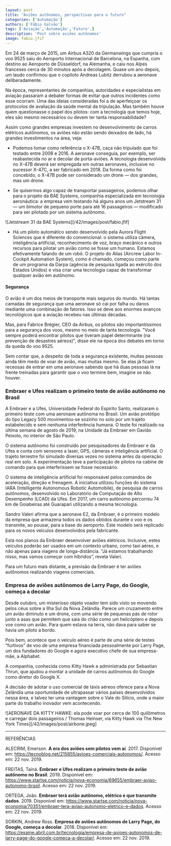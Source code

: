 ```yaml
---
layout: post
title: "Aviões autônomos, perspectivas para o futuro"
categories: ['Automação']
authors: ['Fábio Galvão'] 
tags: ['Aviação','Automação','Futuro'.]
description: 'Post sobre aviões autônomos'
image: fabio.jfif
---
```


Em 24 de março de 2015, um Airbus A320 da Germanwings que cumpria o voo 9525 saiu do Aeroporto Internacional de Barcelona, na Espanha, com destino ao Aeroporto de Düsseldorf, na Alemanha, e caiu nos Alpes franceses cerca de 30 minutos após a decolagem. Quase um ano depois, um laudo confirmou que o copiloto Andreas Lubitz derrubou a aeronave deliberadamente.

Na época, representantes de companhias, autoridades e especialistas em aviação passaram a debater formas de evitar que outros incidentes como esse ocorram. Uma das ideias consideradas foi a de aperfeiçoar os protocolos de avaliação da saúde mental da tripulação. Mas também houve quem questionasse o papel dos pilotos: com a tecnologia que temos hoje, eles são mesmo necessários ou devem ter tanta responsabilidade?

Assim como grandes empresas investem no desenvolvimento de carros elétricos autônomos, os aviões não estão sendo deixados de lado, há grandes investimentos na área, veja:

* Podemos tomar como referência o X-47B, caça não tripulado que foi testado entre 2008 e 2016. A aeronave conseguia, por exemplo, ser reabastecida no ar e decolar de porta-aviões. A tecnologia desenvolvida no X-47B deverá ser empregada em outras aeronaves, inclusive no sucessor X-47C, a ser fabricado em 2018. Da forma como foi concebido, o X-47B pode ser considerado um drone — dos grandes, mas um drone.

* Se quisermos algo capaz de transportar passageiros, podemos olhar para o projeto da BAE Systems, companhia especializada em tecnologia aeronáutica: a empresa vem testando há alguns anos um Jetstream 31 — um bimotor de pequeno porte para até 16 passageiros — modificado para ser pilotado por um sistema autônomo.

![Jetstream 31 da BAE Systems][/42/images/post/fabio.jfif]

* Há um piloto automático sendo desenvolvido pela Aurora Flight Sciences que é diferente do convencional: o sistema utiliza câmera, inteligência artificial, reconhecimento de voz, braço mecânico e outros recursos para pilotar um avião como se fosse um humano. Estamos efetivamente falando de um robô. O projeto do Alias (Aircrew Labor In-Cockpit Automation System), como é chamado, começou como parte de um programa da Darpa (agência de pesquisa ligada ao exército dos Estados Unidos) e visa criar uma tecnologia capaz de transformar qualquer avião em autônomo.

#### Segurança

O avião é um dos meios de transporte mais seguros do mundo. Há tantas camadas de segurança que uma aeronave só cai por falha ou danos mediante uma combinação de fatores. Isso se deve aos enormes avanços tecnológicos que a aviação recebeu nas últimas décadas.

Mas, para Fabrice Brégier, CEO da Airbus, os pilotos são importantíssimos para a segurança dos voos, mesmo no meio de tanta tecnologia. "Você sempre poderá encontrar pilotos que tiveram papel determinante (na prevenção de desastres aéreos)", disse ele na época dos debates em torno da queda do voo 9525.

Sem contar que, a despeito de toda a segurança existente, muitas pessoas ainda têm medo de voar de avião, mas muitas mesmo. Se elas já ficam receosas de entrar em uma aeronave sabendo que há duas pessoas lá na frente treinadas para garantir que o voo termine bem, imagine se não houver.

### Embraer e Ufes realizam o primeiro teste de avião autônomo no Brasil

A Embraer e a Ufes, Universidade Federal do Espírito Santo, realizaram o primeiro teste com uma aeronave autônoma no Brasil. Um avião protótipo do tipo Legacy 500 movimentou-se sozinho no solo por um trajeto estabelecido e sem nenhuma interferência humana. O teste foi realizado na última semana de agosto de 2019, na Unidade da Embraer em Gavião Peixoto, no interior de São Paulo.


O sistema autônomo foi construído por pesquisadores da Embraer e da Ufes e conta com sensores a laser, GPS, câmeras e inteligência artificial. O trajeto terrestre foi simulado diversas vezes no sistema antes da operação real em solo. A experimentação teve a participação de pilotos na cabine de comando para que interferissem se fosse necessário.

O sistema de inteligência artificial foi responsável pelos comandos de aceleração, direção e frenagem. A iniciativa utilizou funções do sistema IARA (Intelligente Autonomous Robotic Automobile), de pesquisa de carros autônomos, desenvolvido no Laboratório de Computação de Alto Desempenho (LCAD) da Ufes. Em 2017, um carro autônomo percorreu 74 km de Goiabeiras até Guarapari utilizando a mesma tecnologia.

Sandro Valeri afirma que a aeronave E2, da Embraer, é o primeiro modelo da empresa que armazena todos os dados obtidos durante o voo e os transmite, ao pousar, para a base do aeroporto. Este modelo será replicado para os novos veículos desenvolvidos pela fabricante.

Está nos planos da Embraer desenvolver aviões elétricos. Inclusive, estes veículos poderão ser usados em um contexto urbano, como taxi aéreo, e não apenas para viagens de longa-distância. “Já estamos trabalhando nisso, mas vamos começar com híbridos”, revela Valeri.

Para um futuro mais distante, a previsão da Embraer é ter aviões autônomos realizando viagens comerciais.

### Empresa de aviões autônomos de Larry Page, do Google, começa a decolar

Desde outubro, um misterioso objeto voador tem sido visto se movendo pelos céus sobre a Ilha Sul da Nova Zelândia. Parece um cruzamento entre um avião diminuto e um drone, com uma série de pequenas pás de rotor junto a asas que permitem que saia do chão como um helicóptero e depois voe como um avião. Para quem estava na terra, não dava para saber se havia um piloto a bordo.

Pois bem, acontece que o veículo aéreo é parte de uma série de testes “furtivos” de voo de uma empresa financiada pessoalmente por Larry Page, um dos fundadores do Google e agora executivo chefe de sua empresa-mãe, a Alphabet.

A companhia, conhecida como Kitty Hawk e administrada por Sebastian Thrun, que ajudou a montar a unidade de carros autônomos do Google como diretor do Google X.

A decisão de adotar o uso comercial de táxis aéreos oferece para a Nova Zelândia uma oportunidade de ultrapassar vários países desenvolvidos nessa área, e talvez ter uma vantagem sobre o Vale do Silício, onde a maior parte do trabalho inovador vem acontecendo.

![AERONAVE DA KITTY HAWKE: ela pode voar por cerca de 100 quilômetros e carregar dois passageiros / Thomas Heinser, via Kitty Hawk via The New York Times][/42/images/post/airbone.jpeg]

-------------------------------------
REFERÊNCIAS

ALECRIM, Emerson. **A era dos aviões sem pilotos vem aí**. 2017. Disponível em: <https://tecnoblog.net/215855/avioes-comerciais-autonomos/>. Acesso em: 22 nov. 2019.

FREITAS, Tainá. **Embraer e Ufes realizam o primeiro teste de avião autônomo no Brasil**. 2019. Disponível em: <https://www.startse.com/noticia/nova-economia/69655/embraer-aviao-autonomo-brasil>. Acesso em: 22 nov. 2019.

ORTEGA, João. **Embraer terá avião autônomo, elétrico e que transmite dados**. 2019. Disponível em: <https://www.startse.com/noticia/nova-economia/70351/embraer-tera-aviao-autonomo-eletrico-e-dados>. Acesso em: 22 nov. 2019.

SORKIN, Andrew Ross. **Empresa de aviões autônomos de Larry Page, do Google, começa a decolar**. 2018. Disponível em: <https://exame.abril.com.br/tecnologia/empresa-de-avioes-autonomos-de-larry-page-do-google-comeca-a-decolar/>. Acesso em: 22 nov. 2019.

